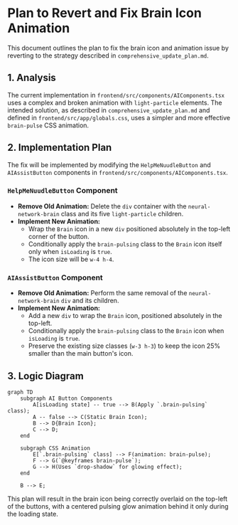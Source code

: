 # Plan to Revert and Fix Brain Icon Animation

This document outlines the plan to fix the brain icon and animation issue by reverting to the strategy described in `comprehensive_update_plan.md`.

## 1. Analysis

The current implementation in `frontend/src/components/AIComponents.tsx` uses a complex and broken animation with `light-particle` elements. The intended solution, as described in `comprehensive_update_plan.md` and defined in `frontend/src/app/globals.css`, uses a simpler and more effective `brain-pulse` CSS animation.

## 2. Implementation Plan

The fix will be implemented by modifying the `HelpMeNuudleButton` and `AIAssistButton` components in `frontend/src/components/AIComponents.tsx`.

### `HelpMeNuudleButton` Component
- **Remove Old Animation:** Delete the `div` container with the `neural-network-brain` class and its five `light-particle` children.
- **Implement New Animation:**
    - Wrap the `Brain` icon in a new `div` positioned absolutely in the top-left corner of the button.
    - Conditionally apply the `brain-pulsing` class to the `Brain` icon itself only when `isLoading` is `true`.
    - The icon size will be `w-4 h-4`.

### `AIAssistButton` Component
- **Remove Old Animation:** Perform the same removal of the `neural-network-brain` `div` and its children.
- **Implement New Animation:**
    - Add a new `div` to wrap the `Brain` icon, positioned absolutely in the top-left.
    - Conditionally apply the `brain-pulsing` class to the `Brain` icon when `isLoading` is `true`.
    - Preserve the existing size classes (`w-3 h-3`) to keep the icon 25% smaller than the main button's icon.

## 3. Logic Diagram

```mermaid
graph TD
    subgraph AI Button Components
        A[isLoading state] -- true --> B(Apply `.brain-pulsing` class);
        A -- false --> C(Static Brain Icon);
        B --> D{Brain Icon};
        C --> D;
    end

    subgraph CSS Animation
        E[`.brain-pulsing` class] --> F(animation: brain-pulse);
        F --> G(`@keyframes brain-pulse`);
        G --> H(Uses `drop-shadow` for glowing effect);
    end

    B --> E;
```

This plan will result in the brain icon being correctly overlaid on the top-left of the buttons, with a centered pulsing glow animation behind it only during the loading state.
